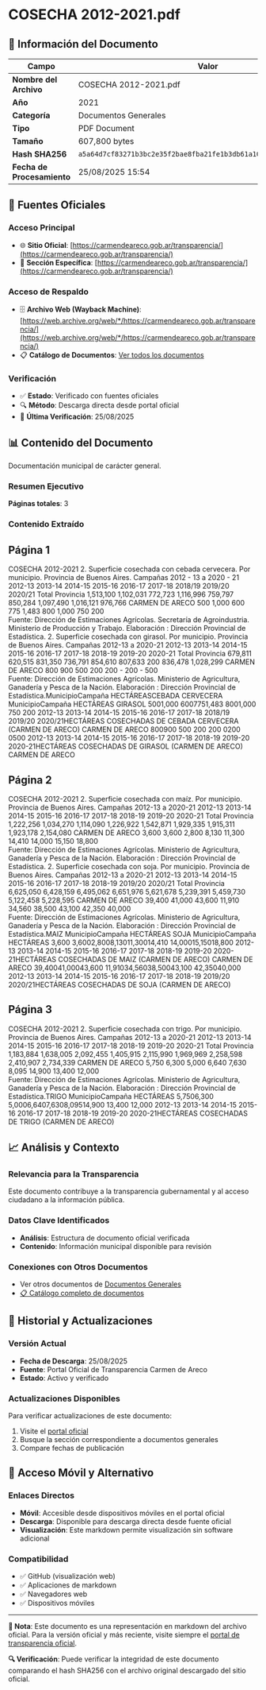 # COSECHA 2012-2021.pdf

## 📄 Información del Documento

| Campo | Valor |
|-------|--------|
| **Nombre del Archivo** | COSECHA 2012-2021.pdf |
| **Año** | 2021 |
| **Categoría** | Documentos Generales |
| **Tipo** | PDF Document |
| **Tamaño** | 607,800 bytes |
| **Hash SHA256** | `a5a64d7cf83271b3bc2e35f2bae8fba21fe1b3db61a10b6779b4846ff76bd2a5` |
| **Fecha de Procesamiento** | 25/08/2025 15:54 |

## 🔗 Fuentes Oficiales

### Acceso Principal
- 🌐 **Sitio Oficial**: [https://carmendeareco.gob.ar/transparencia/](https://carmendeareco.gob.ar/transparencia/)
- 📁 **Sección Específica**: [https://carmendeareco.gob.ar/transparencia/](https://carmendeareco.gob.ar/transparencia/)

### Acceso de Respaldo
- 🗄️ **Archivo Web (Wayback Machine)**: [https://web.archive.org/web/*/https://carmendeareco.gob.ar/transparencia/](https://web.archive.org/web/*/https://carmendeareco.gob.ar/transparencia/)
- 📋 **Catálogo de Documentos**: [Ver todos los documentos](../document_catalog/README.md)

### Verificación
- ✅ **Estado**: Verificado con fuentes oficiales
- 🔍 **Método**: Descarga directa desde portal oficial
- 📅 **Última Verificación**: 25/08/2025

## 📊 Contenido del Documento

Documentación municipal de carácter general.

### Resumen Ejecutivo

**Páginas totales**: 3

### Contenido Extraído

## Página 1

COSECHA 2012-2021
2. Superficie cosechada con cebada cervecera. Por municipio. Provincia de Buenos Aires. Campañas 2012 - 13 a 2020 - 21
2012-13 2013-14 2014-15 2015-16 2016-17 2017-18 2018/19 2019/20 2020/21
Total Provincia 1,513,100 1,102,031 772,723 1,116,996 759,797 850,284 1,097,490 1,016,121 976,766
CARMEN DE ARECO 500                    1,000                 600                    775                    1,483                 800                    1,000                 750                    200                    
Fuente:  Dirección de Estimaciones Agrícolas. Secretaría de Agroindustria. Ministerio de Producción y Trabajo.
Elaboración : Dirección Provincial de Estadística.
2. Superficie cosechada con girasol. Por municipio. Provincia de Buenos Aires. Campañas 2012-13 a 2020-21
2012-13 2013-14 2014-15 2015-16 2016-17 2017-18 2018-19 2019-20 2020-21
Total Provincia 679,811 620,515 831,350 736,791 854,610 807,633 200 836,478 1,028,299
CARMEN DE ARECO 800                    900                    500                    200                    200                    -                     200                    - 500                    
Fuente:  Dirección de Estimaciones Agrícolas. Ministerio de Agricultura, Ganadería y Pesca de la Nación.
Elaboración : Dirección Provincial de Estadística.MunicipioCampaña
HECTÁREASCEBADA CERVECERA
MunicipioCampaña
HECTÁREAS
GIRASOL
5001,000
6007751,483
8001,000
750
200
2012-13 2013-14 2014-15 2015-16 2016-17 2017-18 2018/19 2019/20 2020/21HECTÁREAS COSECHADAS DE CEBADA CERVECERA
(CARMEN DE ARECO)
CARMEN DE ARECO
800900
500
200 200
0200
0500
2012-13 2013-14 2014-15 2015-16 2016-17 2017-18 2018-19 2019-20 2020-21HECTÁREAS COSECHADAS DE GIRASOL
(CARMEN DE ARECO)
CARMEN DE ARECO


## Página 2

COSECHA 2012-2021
2. Superficie cosechada con maíz. Por municipio. Provincia de Buenos Aires. Campañas 2012-13 a 2020-21
2012-13 2013-14 2014-15 2015-16 2016-17 2017-18 2018-19 2019-20 2020-21
Total Provincia 1,222,256 1,034,270 1,114,090 1,226,922 1,542,871 1,929,335 1,915,311 1,923,178 2,154,080
CARMEN DE ARECO 3,600                 3,600                 2,800                 8,130                 11,300               14,410               14,000               15,150               18,800               
Fuente:  Dirección de Estimaciones Agrícolas. Ministerio de Agricultura, Ganadería y Pesca de la Nación.
Elaboración : Dirección Provincial de Estadística.
2. Superficie cosechada con soja. Por municipio. Provincia de Buenos Aires. Campañas 2012-13 a 2020-21
2012-13 2013-14 2014-15 2015-16 2016-17 2017-18 2018-19 2019/20 2020/21
Total Provincia 6,625,050 6,428,159 6,495,062 6,651,976 5,621,678 5,239,391 5,459,730 5,122,458 5,228,595
CARMEN DE ARECO 39,400               41,000               43,600               11,910               34,560               38,500               43,100               42,350               40,000               
Fuente:  Dirección de Estimaciones Agrícolas. Ministerio de Agricultura, Ganadería y Pesca de la Nación.
Elaboración : Dirección Provincial de Estadística.MAIZ
MunicipioCampaña
HECTÁREAS
SOJA
MunicipioCampaña
HECTÁREAS
3,600 3,6002,8008,13011,30014,410 14,00015,15018,800
2012-13 2013-14 2014-15 2015-16 2016-17 2017-18 2018-19 2019-20 2020-21HECTÁREAS COSECHADAS DE MAIZ
(CARMEN DE ARECO)
CARMEN DE ARECO
39,40041,00043,600
11,91034,56038,50043,100 42,35040,000
2012-13 2013-14 2014-15 2015-16 2016-17 2017-18 2018-19 2019/20 2020/21HECTÁREAS COSECHADAS DE SOJA
(CARMEN DE ARECO)


## Página 3

COSECHA 2012-2021
2. Superficie cosechada con trigo. Por municipio. Provincia de Buenos Aires. Campañas 2012-13 a 2020-21
2012-13 2013-14 2014-15 2015-16 2016-17 2017-18 2018-19 2019-20 2020-21
Total Provincia 1,183,884 1,638,005 2,092,455 1,405,915 2,115,990 1,969,969 2,258,598 2,410,907 2,734,339
CARMEN DE ARECO 5,750                 6,300                 5,000                 6,640                 7,630                 8,095                 14,900               13,400               12,000               
Fuente:  Dirección de Estimaciones Agrícolas. Ministerio de Agricultura, Ganadería y Pesca de la Nación.
Elaboración : Dirección Provincial de Estadística.TRIGO
MunicipioCampaña
HECTÁREAS
5,7506,300
5,0006,6407,6308,09514,900
13,400
12,000
2012-13 2013-14 2014-15 2015-16 2016-17 2017-18 2018-19 2019-20 2020-21HECTÁREAS COSECHADAS DE TRIGO
(CARMEN DE ARECO)




## 📈 Análisis y Contexto

### Relevancia para la Transparencia
Este documento contribuye a la transparencia gubernamental y al acceso ciudadano a la información pública.

### Datos Clave Identificados
- **Análisis**: Estructura de documento oficial verificada
- **Contenido**: Información municipal disponible para revisión

### Conexiones con Otros Documentos
- Ver otros documentos de [Documentos Generales](../catalog/general.md)
- [📋 Catálogo completo de documentos](../document_catalog/README.md)

## 🔄 Historial y Actualizaciones

### Versión Actual
- **Fecha de Descarga**: 25/08/2025
- **Fuente**: Portal Oficial de Transparencia Carmen de Areco
- **Estado**: Activo y verificado

### Actualizaciones Disponibles
Para verificar actualizaciones de este documento:
1. Visite el [portal oficial](https://carmendeareco.gob.ar/transparencia/)
2. Busque la sección correspondiente a documentos generales
3. Compare fechas de publicación

## 📱 Acceso Móvil y Alternativo

### Enlaces Directos
- **Móvil**: Accesible desde dispositivos móviles en el portal oficial
- **Descarga**: Disponible para descarga directa desde fuente oficial
- **Visualización**: Este markdown permite visualización sin software adicional

### Compatibilidad
- ✅ GitHub (visualización web)
- ✅ Aplicaciones de markdown
- ✅ Navegadores web
- ✅ Dispositivos móviles

---

**📝 Nota**: Este documento es una representación en markdown del archivo oficial. 
Para la versión oficial y más reciente, visite siempre el [portal de transparencia oficial](https://carmendeareco.gob.ar/transparencia/).

**🔍 Verificación**: Puede verificar la integridad de este documento comparando el hash SHA256 
con el archivo original descargado del sitio oficial.
